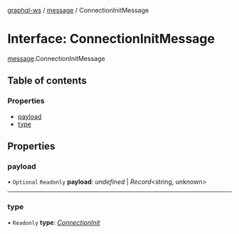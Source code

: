 [graphql-ws](../README.md) / [message](../modules/message.md) / ConnectionInitMessage

# Interface: ConnectionInitMessage

[message](../modules/message.md).ConnectionInitMessage

## Table of contents

### Properties

- [payload](message.connectioninitmessage.md#payload)
- [type](message.connectioninitmessage.md#type)

## Properties

### payload

• `Optional` `Readonly` **payload**: *undefined* \| *Record*<string, unknown\>

___

### type

• `Readonly` **type**: [*ConnectionInit*](../enums/message.messagetype.md#connectioninit)
